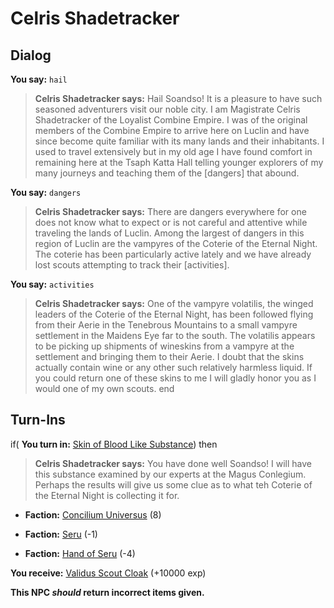 # Celris Shadetracker
## Dialog

**You say:** `hail`



>**Celris Shadetracker says:** Hail Soandso! It is a pleasure to have such seasoned adventurers visit our noble city. I am Magistrate Celris Shadetracker of the Loyalist Combine Empire. I was of the original members of the Combine Empire to arrive here on Luclin and have since become quite familiar with its many lands and their inhabitants. I used to travel extensively but in my old age I have found comfort in remaining here at the Tsaph Katta Hall telling younger explorers of my many journeys and teaching them of the [dangers] that abound.

**You say:** `dangers`



>**Celris Shadetracker says:** There are dangers everywhere for one does not know what to expect or is not careful and attentive while traveling the lands of Luclin. Among the largest of dangers in this region of Luclin are the vampyres of the Coterie of the Eternal Night. The coterie has been particularly active lately and we have already lost scouts attempting to track their [activities].

**You say:** `activities`



>**Celris Shadetracker says:** One of the vampyre volatilis, the winged leaders of the Coterie of the Eternal Night, has been followed flying from their Aerie in the Tenebrous Mountains to a small vampyre settlement in the Maidens Eye far to the south. The volatilis appears to be picking up shipments of wineskins from a vampyre at the settlement and bringing them to their Aerie. I doubt that the skins actually contain wine or any other such relatively harmless liquid. If you could return one of these skins to me I will gladly honor you as I would one of my own scouts.
end

## Turn-Ins





if( **You turn in:** [Skin of Blood Like Substance](/item/7776)) then 


>**Celris Shadetracker says:** You have done well Soandso! I will have this substance examined by our experts at the Magus Conlegium. Perhaps the results will give us some clue as to what teh Coterie of the Eternal Night is collecting it for.


* __Faction:__ [Concilium Universus](/faction/1561) (8)


* __Faction:__ [Seru](/faction/1483) (-1)


* __Faction:__ [Hand of Seru](/faction/1484) (-4)


 **You receive:**  [Validus Scout Cloak](/item/7777) (+10000 exp)

**This NPC *should* return incorrect items given.**

